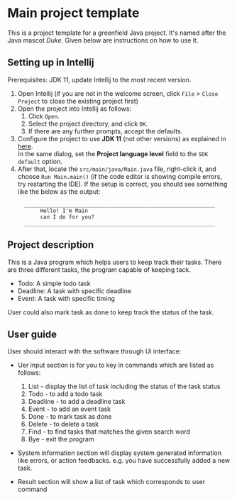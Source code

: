 # Main project template

This is a project template for a greenfield Java project. It's named after the Java mascot _Duke_. Given below are instructions on how to use it.

## Setting up in Intellij

Prerequisites: JDK 11, update Intellij to the most recent version.

1. Open Intellij (if you are not in the welcome screen, click `File` > `Close Project` to close the existing project first)
1. Open the project into Intellij as follows:
    1. Click `Open`.
    1. Select the project directory, and click `OK`.
    1. If there are any further prompts, accept the defaults.
1. Configure the project to use **JDK 11** (not other versions) as explained in [here](https://www.jetbrains.com/help/idea/sdk.html#set-up-jdk).<br>
   In the same dialog, set the **Project language level** field to the `SDK default` option.
3. After that, locate the `src/main/java/Main.java` file, right-click it, and choose `Run Main.main()` (if the code editor is showing compile errors, try restarting the IDE). If the setup is correct, you should see something like the below as the output:
   ```
     ____________________________________________________________
          Hello! I'm Main
          can I do for you?
     ____________________________________________________________
   ```

## Project description
This is a Java program which helps users to keep track their tasks. There are three different tasks, the program capable of keeping tack.
- Todo: A simple todo task
- Deadline: A task with specific deadline
- Event: A task with specific timing

User could also mark task as done to keep track the status of the task.

## User guide
User should interact with the software through Ui interface:
- Uer input section is for you to key in commands which are listed as follows:
  1. List - display the list of task including the status of the task status
  2. Todo - to add a todo task
  3. Deadline - to add a deadline task
  4. Event - to add an event task
  5. Done - to mark task as done
  6. Delete - to delete a task
  7. Find - to find tasks that matches the given search word
  8. Bye - exit the program
  
- System information section will display system generated information like errors, or action feedbacks. e.g. you 
  have successfully added a new task.
- Result section will show a list of task which corresponds to user command
